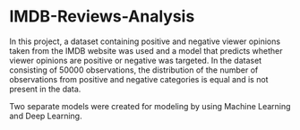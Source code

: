 # IMDB-Reviews-Analysis
In this project, a dataset containing positive and negative viewer opinions taken from the IMDB website was used and a model that predicts whether viewer opinions are positive or negative was targeted.
In the dataset consisting of 50000 observations, the distribution of the number of observations from positive and negative categories is equal and is not present in the data.

Two separate models were created for modeling by using Machine Learning and Deep Learning.



